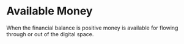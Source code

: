 # Available Money
When the financial balance is positive money is available for flowing through or out of the digital space. 